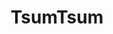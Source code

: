 ---
title: TsumTsum
crosslinks:
- announcements
- tsumtsumtrades
- marveltsumtsum
- pics
- dontstarve
- livven
- littlespace
- DisneyPinSwap
- modnews
- Minimaluminiumalism
- Cookierun
---